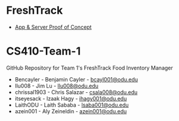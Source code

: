 # FreshTrack
* [App & Server Proof of Concept](https://github.com/itseyesack/freshtrack)

# CS410-Team-1
GitHub Repository for Team 1's FreshTrack Food Inventory Manager
* Bencayler - Benjamin Cayler - bcayl001@odu.edu
* llu008 - Jim Lu - llu008@odu.edu
* chrissal1903 - Chris Salazar - csala008@odu.edu
* itseyesack - Izaak Hagy - ihagy001@odu.edu
* LaithODU - Laith Sababa - lsaba001@odu.edu
* azein001 - Aly Zeineldin - azein001@odu.edu
